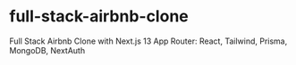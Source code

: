 # full-stack-airbnb-clone
Full Stack Airbnb Clone with Next.js 13 App Router: React, Tailwind, Prisma, MongoDB, NextAuth
